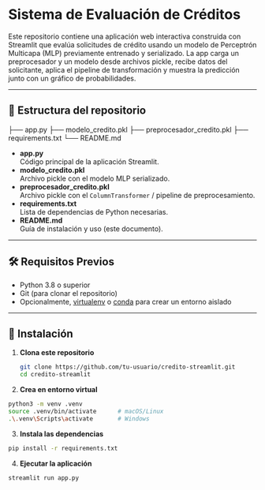 # Sistema de Evaluación de Créditos

Este repositorio contiene una aplicación web interactiva construida con Streamlit que evalúa solicitudes de crédito usando un modelo de Perceptrón Multicapa (MLP) previamente entrenado y serializado. La app carga un preprocesador y un modelo desde archivos pickle, recibe datos del solicitante, aplica el pipeline de transformación y muestra la predicción junto con un gráfico de probabilidades.

---

## 📁 Estructura del repositorio
├── app.py
├── modelo_credito.pkl
├── preprocesador_credito.pkl
├── requirements.txt
└── README.md


- **app.py**  
  Código principal de la aplicación Streamlit.  
- **modelo_credito.pkl**  
  Archivo pickle con el modelo MLP serializado.  
- **preprocesador_credito.pkl**  
  Archivo pickle con el `ColumnTransformer` / pipeline de preprocesamiento.  
- **requirements.txt**  
  Lista de dependencias de Python necesarias.  
- **README.md**  
  Guía de instalación y uso (este documento).

---

## 🛠️ Requisitos Previos

- Python 3.8 o superior  
- Git (para clonar el repositorio)  
- Opcionalmente, [virtualenv](https://virtualenv.pypa.io/) o [conda](https://docs.conda.io/) para crear un entorno aislado

---

## 🚀 Instalación

1. **Clona este repositorio**  
   ```bash
   git clone https://github.com/tu-usuario/credito-streamlit.git
   cd credito-streamlit

2. **Crea en entorno virtual**
```bash
python3 -m venv .venv
source .venv/bin/activate      # macOS/Linux
.\.venv\Scripts\activate       # Windows
```
3. **Instala las dependencias**
```bash
pip install -r requirements.txt
```

4. **Ejecutar la aplicación**
```bash
streamlit run app.py
```
